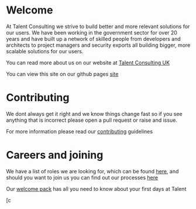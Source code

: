 # Welcome

At Talent Consulting we strive to build better and more relevant solutions for our users. We have been working 
in the government sector for over 20 years and have built up a network of skilled people from developers and architects to 
project managers and security exports all building bigger, more scalable solutions for our users.

You can read more about us on our website at [Talent Consulting UK](http://www.talentconsulting.uk)

You can view this site on our github pages [site](https://talentconsulting.github.io)

# Contributing

We dont always get it right and we know things change fast so if you see anything that is incorrect
 please open a pull request or raise and issue.

For more information please read our [contributing](./handbook/guides/contrubuting.md) guidelines 

# Careers and joining

We have a list of roles we are looking for, which can be found [here](TBG), and should you want to join us 
you can find out our processes [here](./handbook/guides/joining.md)

Our [welcome pack](./handbook/guides/welcome.md) has all you need to know about your first days at Talent

[c